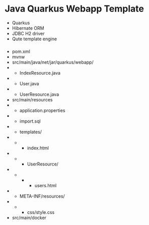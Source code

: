 # Java Quarkus Webapp Template

- Quarkus
- Hibernate ORM
- JDBC H2 driver
- Qute template engine

###

- pom.xml
- mvnw
- src/main/java/net/jar/quarkus/webapp/
- - IndexResource.java
- - User.java
- - UserResource.java
- src/main/resources
- - application.properties
- - import.sql
- - templates/
- - - index.html
- - - UserResource/
- - - - users.html
- - META-INF/resources/
- - - css/style.css
- src/main/docker
